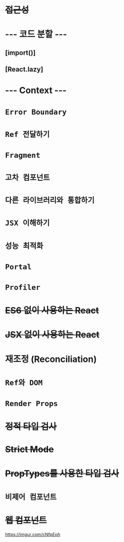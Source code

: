  # ~~접근성~~
 # --- 코드 분할 ---

 ## [import()] 
 ## [React.lazy] 

 # --- Context ---



 # `Error Boundary`
 # `Ref 전달하기`
 # `Fragment`
 # `고차 컴포넌트`
 # `다른 라이브러리와 통합하기`
 # `JSX 이해하기`
 # `성능 최적화`
 # `Portal`
 # `Profiler`
 # ~~ES6 없이 사용하는 React~~
 # ~~JSX 없이 사용하는 React~~
 # 재조정 (Reconciliation)
 # `Ref와 DOM`
 # `Render Props`
 # ~~정적 타입 검사~~
 # ~~Strict Mode~~
 # ~~PropTypes를 사용한 타입 검사~~
 # `비제어 컴포넌트`
 # ~~웹 컴포넌트~~

 https://imgur.com/cNfpEph
 